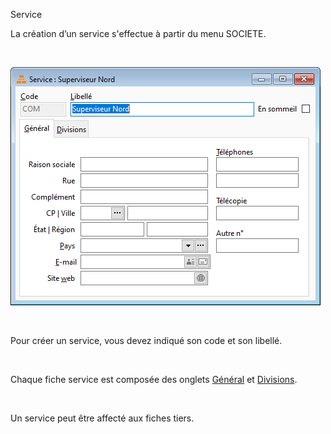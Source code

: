 







Service




La création d’un service s'effectue à partir du menu SOCIETE.


 


![](Service.png)


 


Pour créer un service, vous devez indiqué son code et son libellé.


 


Chaque fiche service est composée des onglets [Général](OngletGeneral.htm) et [Divisions](OngletDivisions.htm).


 


Un service peut être affecté aux fiches tiers.



